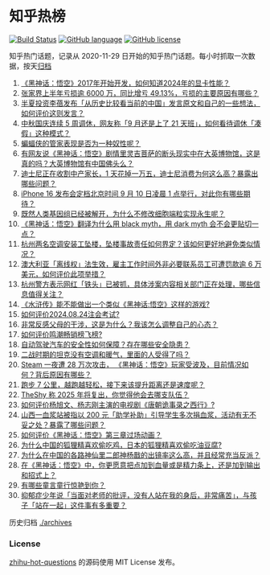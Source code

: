 # 知乎热榜
[![Build Status](https://github.com/ToWeLong/zhihu-hot-questions/workflows/CI/badge.svg)](https://github.com/ToWeLong/zhihu-hot-questions/actions)
[![GitHub language](https://img.shields.io/badge/language-golang-orange.svg)](https://golang.org/)
[![GitHub license](https://img.shields.io/github/license/ToWeLong/zhihu-hot-questions)](https://github.com/ToWeLong/zhihu-hot-questions/blob/main/LICENSE)

知乎热门话题，记录从 2020-11-29 日开始的知乎热门话题。每小时抓取一次数据，按天[归档](./archives)

<!-- BEGIN -->

1. [《黑神话：悟空》2017年开始开发，如何知道2024年的显卡性能？](https://www.zhihu.com/question/664975526)
1. [张家界上半年亏损逾 6000 万，同比增亏 49.13%，亏损的主要原因有哪些？](https://www.zhihu.com/question/665405825)
1. [半夏投资李蓓发布「从历史比较看当前的中国」发言原文和自己的一些想法，如何评价这则发言？](https://www.zhihu.com/question/665417948)
1. [中秋国庆连续 5 周调休，网友称「9 月还是上了 21 天班」，如何看待调休「凑假」这种模式？](https://www.zhihu.com/question/665410486)
1. [蝙蝠侠的管家表现是否为一种奴性呢？](https://www.zhihu.com/question/26717594)
1. [有网友说《黑神话：悟空》剧情里灵吉菩萨的断头现实中在大英博物馆，这是真的吗？大英博物馆有中国佛头么？](https://www.zhihu.com/question/665237939)
1. [迪士尼正在收割中产家长，1 天花掉一万五，迪士尼消费为何这么高？暴露出哪些问题？](https://www.zhihu.com/question/665338291)
1. [iPhone 16 发布会定档北京时间 9 月 10 日凌晨 1 点举行，对此你有哪些期待？](https://www.zhihu.com/question/665405787)
1. [既然人类基因组已经被解开，为什么不修改细胞端粒实现永生呢？](https://www.zhihu.com/question/661920466)
1. [《黑神话：悟空》翻译为什么用 black myth，用 dark myth 会不会更贴切一点？](https://www.zhihu.com/question/665291857)
1. [杭州两名空调安装工坠楼，坠楼事故责任如何界定？该如何更好地避免类似情况？](https://www.zhihu.com/question/665324710)
1. [澳大利亚「离线权」法生效，雇主工作时间外非必要联系员工可遭罚款逾 6 万美元，如何评价此项举措？](https://www.zhihu.com/question/665339605)
1. [杭州警方表示网红「铁头」已被抓，具体涉案内容相关部门正在处理，哪些信息值得关注？](https://www.zhihu.com/question/665442683)
1. [《水浒传》能不能做出一个类似《黑神话:悟空》这样的游戏?](https://www.zhihu.com/question/653993838)
1. [如何评价2024.08.24注会考试?](https://www.zhihu.com/question/665191317)
1. [非常反感父母的干涉，这是为什么？我该怎么调整自己的心态？](https://www.zhihu.com/question/664966873)
1. [如何评价鸣潮畅销榜飞榜?](https://www.zhihu.com/question/665421917)
1. [自动驾驶汽车的安全性如何保障？存在哪些安全隐患？](https://www.zhihu.com/question/599013326)
1. [二战时期的坦克没有空调和暖气，里面的人受得了吗？](https://www.zhihu.com/question/574049330)
1. [Steam 一夜遭 28 万次攻击， 《黑神话：悟空》玩家受波及，目前情况如何？背后原因有哪些？](https://www.zhihu.com/question/665405072)
1. [跑步 7 公里，越跑越轻松，接下来该提升距离还是速度呢？](https://www.zhihu.com/question/664838217)
1. [TheShy 称 2025 年将复出，你觉得他会去哪支队伍？](https://www.zhihu.com/question/661143715)
1. [如何评价杨旭文、杨志刚主演的电视剧《唐朝诡事录之西行》?](https://www.zhihu.com/question/661882713)
1. [山西一血浆站被指以 200 元「助学补助」引导学生多次捐血浆，活动有无不妥之处？暴露了哪些问题？](https://www.zhihu.com/question/665358534)
1. [如何评价《黑神话：悟空》第三章过场动画？](https://www.zhihu.com/question/665091855)
1. [为什么中国的狐狸精喜欢偷吃鸡，日本的狐狸精喜欢偷吃油豆腐?](https://www.zhihu.com/question/665326696)
1. [为什么在中国的各路神仙里二郎神杨戬的出镜率这么高，并且经常充当反派？](https://www.zhihu.com/question/665015179)
1. [在《黑神话：悟空》中，你更愿意把点加到血量或是精力条上，还是加到输出和招式上？](https://www.zhihu.com/question/664984361)
1. [有哪些童言童行惊艳到你？](https://www.zhihu.com/question/634781286)
1. [抑郁症少年说「当面对老师的批评，没有人站在我的身后，非常痛苦」，与孩子「站在一起」这件事有多重要？](https://www.zhihu.com/question/664891874)

<!-- END -->

历史归档 [./archives](./archives)


### License
[zhihu-hot-questions](https://github.com/towelong/zhihu-hot-questions) 的源码使用 MIT License 发布。